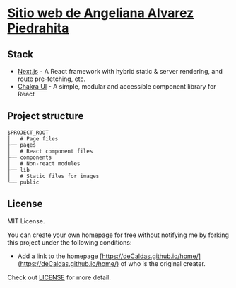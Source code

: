 # [Sitio web de Angeliana Alvarez Piedrahita](https://deCaldas.github.io/angeliana-alvarez/)

## Stack

- [Next.js](https://nextjs.org/) - A React framework with hybrid static & server rendering, and route pre-fetching, etc.
- [Chakra UI](https://chakra-ui.com/) - A simple, modular and accessible component library for React

## Project structure

```
$PROJECT_ROOT
│   # Page files
├── pages
│   # React component files
├── components
│   # Non-react modules
├── lib
│   # Static files for images
└── public
```

## License

MIT License.

You can create your own homepage for free without notifying me by forking this project under the following conditions:

- Add a link to the homepage [https://deCaldas.github.io/home/](https://deCaldas.github.io/home/) of who is the original creater.


Check out [LICENSE](./LICENSE) for more detail.
